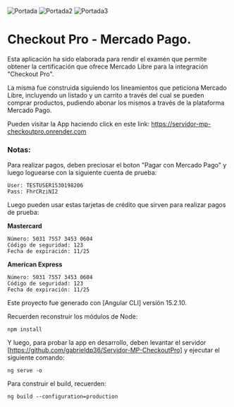 ![Portada](https://github.com/user-attachments/assets/c1b8c0d7-6836-4a7a-9bda-c45f0f8c1ca7)
![Portada2](https://github.com/user-attachments/assets/02d02b27-a022-4280-81f8-0b67de0d6434)
![Portada3](https://github.com/user-attachments/assets/2c2f77e7-5566-4803-a890-ea380a0079c1)

# Checkout Pro - Mercado Pago.

Esta aplicación ha sido elaborada para rendir el examén que permite obtener la certificación que ofrece Mercado Libre para la integración "Checkout Pro".

La misma fue construida siguiendo los lineamientos que peticiona Mercado Libre, incluyendo un listado y un carrito a través del cual se pueden comprar productos, pudiendo abonar los mismos a través de la plataforma Mercado Pago.

Pueden visitar la App haciendo click en este link: https://servidor-mp-checkoutpro.onrender.com

### Notas:

Para realizar pagos, deben preciosar el boton "Pagar con Mercado Pago" y luego loguearse con la siguiente cuenta de prueba:

```
User: TESTUSER1530198206
Pass: FhrCRziNI2
```

Luego pueden usar estas tarjetas de crédito que sirven para realizar pagos de prueba:

**Mastercard**
```
Número: 5031 7557 3453 0604
Código de seguridad: 123
Fecha de expiración: 11/25
```

**American Express**
```
Número: 5031 7557 3453 0604
Código de seguridad: 123
Fecha de expiración: 11/25
```

Este proyecto fue generado con [Angular CLI] versión 15.2.10.

Recuerden reconstruir los módulos de Node:

```
npm install
```

Y luego, para probar la app en desarrollo, deben levantar el servidor [https://github.com/gabrieldp36/Servidor-MP-CheckoutPro] y ejecutar el siguiente comando:

```
ng serve -o
```

Para construir el build, recuerden:

```
ng build --configuration=production
```
